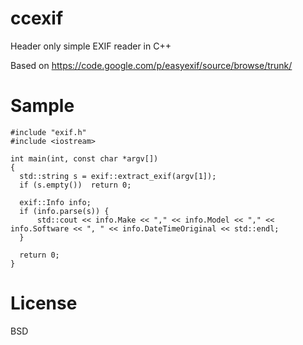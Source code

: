 ccexif
======

Header only simple EXIF reader in C++

Based on https://code.google.com/p/easyexif/source/browse/trunk/

Sample
===

    #include "exif.h"
    #include <iostream>
    
    int main(int, const char *argv[])
    {
      std::string s = exif::extract_exif(argv[1]);
      if (s.empty())  return 0;
    
      exif::Info info;
      if (info.parse(s)) {
          std::cout << info.Make << "," << info.Model << "," << info.Software << ", " << info.DateTimeOriginal << std::endl;
      }
    
      return 0;
    }

License
===
BSD
